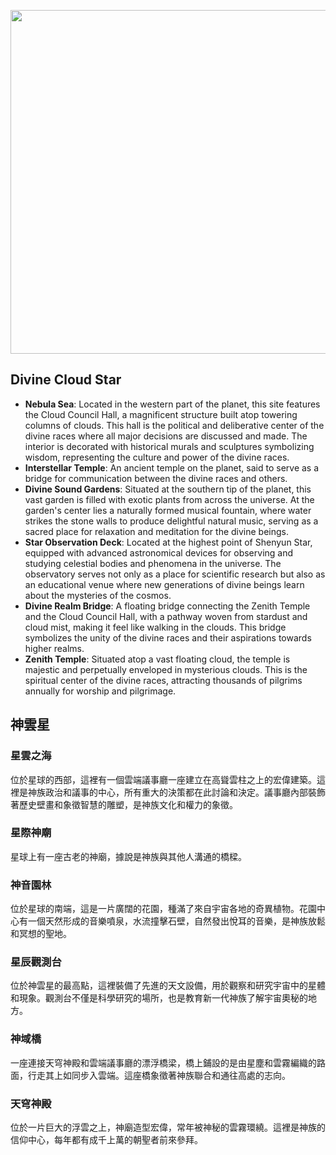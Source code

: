 
<p align="center">
  <img src="https://github.com/BRC1024Rootverse/Rootverse/assets/170728893/41a9471f-ca98-49ab-a4b9-bb50c8207bec" width="550" />

## Divine Cloud Star
- **Nebula Sea**: Located in the western part of the planet, this site features the Cloud Council Hall, a magnificent structure built atop towering columns of clouds. This hall is the political and deliberative center of the divine races where all major decisions are discussed and made. The interior is decorated with historical murals and sculptures symbolizing wisdom, representing the culture and power of the divine races.
- **Interstellar Temple**: An ancient temple on the planet, said to serve as a bridge for communication between the divine races and others.
- **Divine Sound Gardens**: Situated at the southern tip of the planet, this vast garden is filled with exotic plants from across the universe. At the garden's center lies a naturally formed musical fountain, where water strikes the stone walls to produce delightful natural music, serving as a sacred place for relaxation and meditation for the divine beings.
- **Star Observation Deck**: Located at the highest point of Shenyun Star, equipped with advanced astronomical devices for observing and studying celestial bodies and phenomena in the universe. The observatory serves not only as a place for scientific research but also as an educational venue where new generations of divine beings learn about the mysteries of the cosmos.
- **Divine Realm Bridge**: A floating bridge connecting the Zenith Temple and the Cloud Council Hall, with a pathway woven from stardust and cloud mist, making it feel like walking in the clouds. This bridge symbolizes the unity of the divine races and their aspirations towards higher realms.
- **Zenith Temple**: Situated atop a vast floating cloud, the temple is majestic and perpetually enveloped in mysterious clouds. This is the spiritual center of the divine races, attracting thousands of pilgrims annually for worship and pilgrimage.



## 神雲星
### 星雲之海
位於星球的西部，這裡有一個雲端議事廳一座建立在高聳雲柱之上的宏偉建築。這裡是神族政治和議事的中心，所有重大的決策都在此討論和決定。議事廳內部裝飾著歷史壁畫和象徵智慧的雕塑，是神族文化和權力的象徵。

### 星際神廟
星球上有一座古老的神廟，據說是神族與其他人溝通的橋樑。

### 神音園林
位於星球的南端，這是一片廣闊的花園，種滿了來自宇宙各地的奇異植物。花園中心有一個天然形成的音樂噴泉，水流撞擊石壁，自然發出悅耳的音樂，是神族放鬆和冥想的聖地。

### 星辰觀測台
位於神雲星的最高點，這裡裝備了先進的天文設備，用於觀察和研究宇宙中的星體和現象。觀測台不僅是科學研究的場所，也是教育新一代神族了解宇宙奧秘的地方。

### 神域橋
一座連接天穹神殿和雲端議事廳的漂浮橋梁，橋上鋪設的是由星塵和雲霧編織的路面，行走其上如同步入雲端。這座橋象徵著神族聯合和通往高處的志向。

### 天穹神殿
位於一片巨大的浮雲之上，神廟造型宏偉，常年被神秘的雲霧環繞。這裡是神族的信仰中心，每年都有成千上萬的朝聖者前來參拜。
